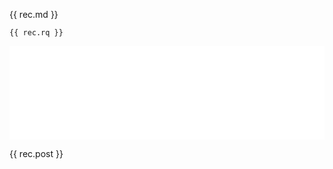 {{ rec.md }}

```sparql
{{ rec.rq }}
```

<iframe style="width: 100%; border: none;"
        src="{{ rec.srv | default: 'https://query.wikidata.org' }}/embed.html#{{ rec.rq | uri_escape }}"
        referrerpolicy="origin" sandbox="allow-scripts allow-same-origin allow-popups">
</iframe>

{{ rec.post }}
